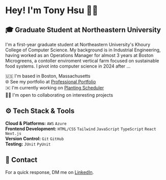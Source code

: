 # Hey! I'm Tony Hsu 👋🏼

## 🎓 Graduate Student at Northeastern University

I'm a first-year graduate student at Northeastern University's Khoury College of Computer Science. My background is in Industrial Engineering, having worked as an Operations Manager for almost 3 years at Boston Microgreens, a contoller enviroment vertical farm focused on sustainable food systems. I pivot into computer science in 2024 after ...

🇺🇸 I'm based in Boston, Massachusetts </br>
🌐 See my portfolio at [Professional Portfolio](https://www.linkedin.com/in/chiatonyhsu/) </br>
✉️ I'm currently working on [Planting Scheduler](https://www.linkedin.com/in/chiatonyhsu/) </br>
🤝🏼 I'm open to collaborating on interesting projects </br>

## ⚙️ Tech Stack & Tools

**Cloud & Platforms:** `AWS` `Azure` </br>
**Frontend Development:** `HTML/CSS` `Tailwind` `JavaScript` `TypeScript` `React` `Next.js` </br>
**Version Control:** `Git` `GitHub` </br>
**Testing:** `JUnit` `PyUnit` </br>

## 📒 Contact

For a quick response, DM me on [LinkedIn](https://www.linkedin.com/in/chiatonyhsu/).

